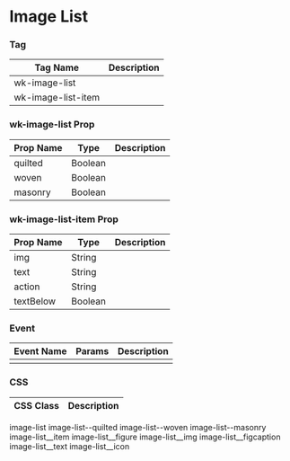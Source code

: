 # Image List

### Tag
Tag Name | Description
--- | --- 
wk-image-list | 
wk-image-list-item | 

### wk-image-list Prop
Prop Name | Type | Description
--- | --- | ---
quilted | Boolean |
woven | Boolean |
masonry | Boolean |

### wk-image-list-item Prop
Prop Name | Type | Description
--- | --- | ---
img | String | 
text | String | 
action | String | 
textBelow | Boolean | 

### Event
Event Name | Params | Description
--- | --- | ---
 |  | 

### CSS
CSS Class | Description
--- | --- 
image-list
image-list--quilted
image-list--woven
image-list--masonry
image-list__item
image-list__figure
image-list__img
image-list__figcaption
image-list__text
image-list__icon